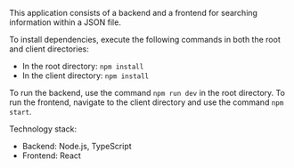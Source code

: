 This application consists of a backend and a frontend for searching information within a JSON file.

To install dependencies, execute the following commands in both the root and client directories:

- In the root directory: `npm install`
- In the client directory: `npm install`

To run the backend, use the command `npm run dev` in the root directory.
To run the frontend, navigate to the client directory and use the command `npm start`.

Technology stack:

- Backend: Node.js, TypeScript
- Frontend: React

